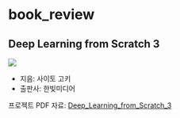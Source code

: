 # book_review
## Deep Learning from Scratch 3
![](https://www.hanbit.co.kr/data/books/B8475831198_l.jpg)
- 지음: 사이토 고키
- 출판사: 한빛미디어     

프로젝트 PDF 자료: [Deep_Learning_from_Scratch_3](./Deep_Learning_from_Scratch_3/Deep_Learning_from_Scratch_3.pdf)
